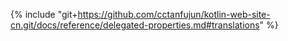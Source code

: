 {% include "git+https://github.com/cctanfujun/kotlin-web-site-cn.git/docs/reference/delegated-properties.md#translations" %}
